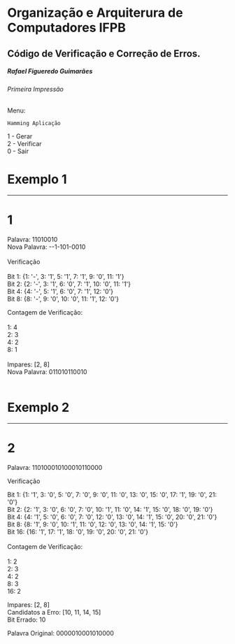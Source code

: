 # Organização e Arquiterura de Computadores IFPB
## Código de Verificação e Correção de Erros.
##### Rafael Figueredo Guimarães <br />

###### Primeira Impressão<br />

Menu:

    Hamming Aplicação

1 - Gerar <br />
2 - Verificar <br />
0 - Sair <br />

# Exemplo 1
---------------------------------------------
# 1
Palavra: 11010010 <br />
Nova Palavra: --1-101-0010 <br />
<br />
Verificação<br />
<br />
Bit 1: {1: '-', 3: '1', 5: '1', 7: '1', 9: '0', 11: '1'} <br />
Bit 2: {2: '-', 3: '1', 6: '0', 7: '1', 10: '0', 11: '1'} <br />
Bit 4: {4: '-', 5: '1', 6: '0', 7: '1', 12: '0'} <br />
Bit 8: {8: '-', 9: '0', 10: '0', 11: '1', 12: '0'} <br />

Contagem de Verificação:<br />
<br />
1: 4 <br />
2: 3 <br />
4: 2 <br />
8: 1 <br />
<br />
Impares: [2, 8] <br />
Nova Palavra: 011010110010 <br />
<br />
# Exemplo 2
---------------------------------------------

# 2
Palavra: 110100010100010110000<br />

Verificação<br />

Bit 1: {1: '1', 3: '0', 5: '0', 7: '0', 9: '0', 11: '0', 13: '0', 15: '0', 17: '1', 19: '0', 21: '0'}<br />
Bit 2: {2: '1', 3: '0', 6: '0', 7: '0', 10: '1', 11: '0', 14: '1', 15: '0', 18: '0', 19: '0'}<br />
Bit 4: {4: '1', 5: '0', 6: '0', 7: '0', 12: '0', 13: '0', 14: '1', 15: '0', 20: '0', 21: '0'}<br />
Bit 8: {8: '1', 9: '0', 10: '1', 11: '0', 12: '0', 13: '0', 14: '1', 15: '0'}<br />
Bit 16: {16: '1', 17: '1', 18: '0', 19: '0', 20: '0', 21: '0'}<br />
<br />
Contagem de Verificação:<br />
<br />
1: 2<br />
2: 3<br />
4: 2<br />
8: 3<br />
16: 2<br />

Impares: [2, 8]<br />
Candidatos a Erro: [10, 11, 14, 15]<br />
Bit Errado: 10<br />

Palavra Original: 0000010001010000<br />
